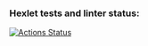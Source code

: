 ### Hexlet tests and linter status:
[![Actions Status](https://github.com/Lolik1381/java-project-lvl1/workflows/hexlet-check/badge.svg)](https://github.com/Lolik1381/java-project-lvl1/actions)